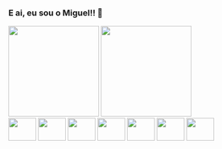 ### E ai, eu sou o Miguel!! 👋

<div>   
<img height="180em" src="https://github-readme-stats.vercel.app/api?username=Miguelwtf&theme=dark&show_icons=true">
<img height="180em" src="https://github-readme-stats.vercel.app/api/top-langs/?username=Miguelwtf&layout=compact">
</div>
                  
<div style="display: inline_block" class= meio_icones>
<a href="https://github.com/Miguelwtf"><img align="center" alt="" src="https://cdn.jsdelivr.net/gh/devicons/devicon/icons/php/php-plain.svg" height=45px width= 55px/></a>
<a href="https://github.com/Miguelwtf"><img align="center" alt="" src="https://cdn.jsdelivr.net/gh/devicons/devicon/icons/html5/html5-original-wordmark.svg" height=45px width= 55px/></a>
<a href="https://github.com/Miguelwtf"><img align="center" alt="" src="https://cdn.jsdelivr.net/gh/devicons/devicon/icons/javascript/javascript-original.svg" height=45px width= 55px/></a>
<a href="https://github.com/Miguelwtf"><img align="center" alt="" src="https://cdn.jsdelivr.net/gh/devicons/devicon/icons/css3/css3-original-wordmark.svg" height=45px width= 55px/></a>
<a href="https://github.com/Miguelwtf"><img align="center" alt="" src="https://cdn.jsdelivr.net/gh/devicons/devicon/icons/mysql/mysql-original-wordmark.svg" height=45px width= 55px/></a>            
<a href="https://github.com/Miguelwtf"><img align="center" alt="" src="https://cdn.jsdelivr.net/gh/devicons/devicon/icons/postgresql/postgresql-original-wordmark.svg" height=45px width= 55px/></a>
<a href="https://github.com/Miguelwtf"><img align="center" alt="" src="https://cdn.jsdelivr.net/gh/devicons/devicon/icons/python/python-original-wordmark.svg" height=45px width= 55px/></a>
</div>
         
